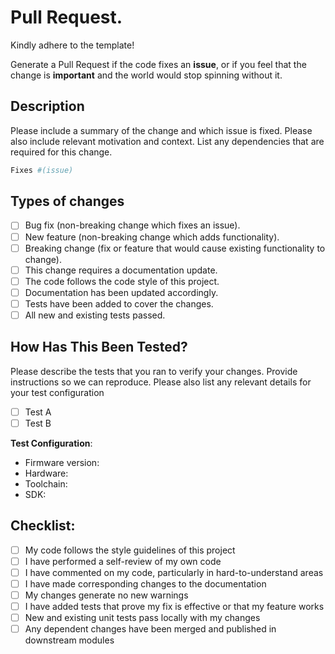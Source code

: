# Pull Request.

Kindly adhere to the template!

Generate a Pull Request if the code fixes an **issue**, or if you feel that the change is **important** and the world would stop spinning without it.

## Description

Please include a summary of the change and which issue is fixed. Please also include relevant motivation and context.
List any dependencies that are required for this change.

```bash
Fixes #(issue)
```

## Types of changes

- [ ] Bug fix (non-breaking change which fixes an issue).
- [ ] New feature (non-breaking change which adds functionality).
- [ ] Breaking change (fix or feature that would cause existing functionality to change).
- [ ] This change requires a documentation update.
- [ ] The code follows the code style of this project.
- [ ] Documentation has been updated accordingly.
- [ ] Tests have been added to cover the changes.
- [ ] All new and existing tests passed.

## How Has This Been Tested?

Please describe the tests that you ran to verify your changes. Provide instructions so we can reproduce. Please also list any relevant details for your test configuration

- [ ] Test A
- [ ] Test B

**Test Configuration**:

- Firmware version:
- Hardware:
- Toolchain:
- SDK:

## Checklist:

- [ ] My code follows the style guidelines of this project
- [ ] I have performed a self-review of my own code
- [ ] I have commented on my code, particularly in hard-to-understand areas
- [ ] I have made corresponding changes to the documentation
- [ ] My changes generate no new warnings
- [ ] I have added tests that prove my fix is effective or that my feature works
- [ ] New and existing unit tests pass locally with my changes
- [ ] Any dependent changes have been merged and published in downstream modules
